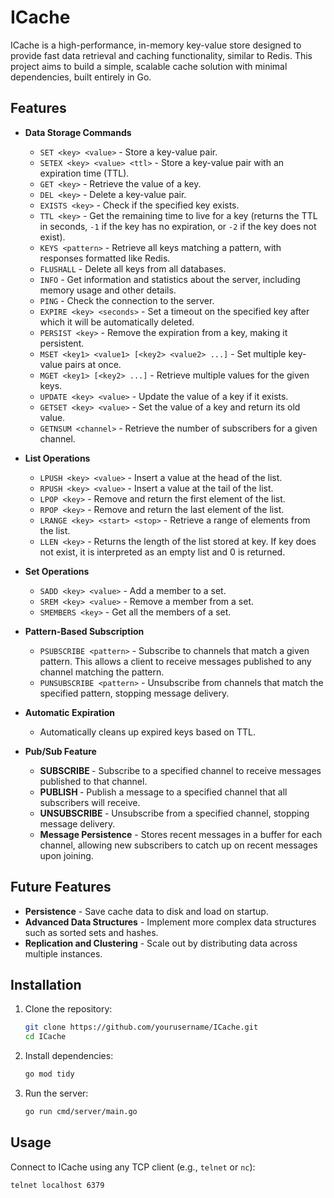 # ICache

ICache is a high-performance, in-memory key-value store designed to provide fast data retrieval and caching functionality, similar to Redis. This project aims to build a simple, scalable cache solution with minimal dependencies, built entirely in Go.

## Features

- **Data Storage Commands**
  - `SET <key> <value>` - Store a key-value pair.
  - `SETEX <key> <value> <ttl>` - Store a key-value pair with an expiration time (TTL).
  - `GET <key>` - Retrieve the value of a key.
  - `DEL <key>` - Delete a key-value pair.
  - `EXISTS <key>` - Check if the specified key exists.
  - `TTL <key>` - Get the remaining time to live for a key (returns the TTL in seconds, `-1` if the key has no expiration, or `-2` if the key does not exist).
  - `KEYS <pattern>` - Retrieve all keys matching a pattern, with responses formatted like Redis.
  - `FLUSHALL` - Delete all keys from all databases.
  - `INFO` - Get information and statistics about the server, including memory usage and other details.
  - `PING` - Check the connection to the server.
  - `EXPIRE <key> <seconds>` - Set a timeout on the specified key after which it will be automatically deleted.
  - `PERSIST <key>` - Remove the expiration from a key, making it persistent.
  - `MSET <key1> <value1> [<key2> <value2> ...]` - Set multiple key-value pairs at once.
  - `MGET <key1> [<key2> ...]` - Retrieve multiple values for the given keys.
  - `UPDATE <key> <value>` - Update the value of a key if it exists.
  - `GETSET <key> <value>` - Set the value of a key and return its old value.
  - `GETNSUM <channel>` - Retrieve the number of subscribers for a given channel.

- **List Operations**
  - `LPUSH <key> <value>` - Insert a value at the head of the list.
  - `RPUSH <key> <value>` - Insert a value at the tail of the list.
  - `LPOP <key>` - Remove and return the first element of the list.
  - `RPOP <key>` - Remove and return the last element of the list.
  - `LRANGE <key> <start> <stop>` - Retrieve a range of elements from the list.
  - `LLEN <key>` - Returns the length of the list stored at key. If key does not exist, it is interpreted as an empty list and 0 is returned.
  
- **Set Operations**
  - `SADD <key> <value>` - Add a member to a set.
  - `SREM <key> <value>` - Remove a member from a set.
  - `SMEMBERS <key>` - Get all the members of a set.

- **Pattern-Based Subscription**
  - `PSUBSCRIBE <pattern>` - Subscribe to channels that match a given pattern. This allows a client to receive messages published to any channel matching the pattern.
  - `PUNSUBSCRIBE <pattern>` - Unsubscribe from channels that match the specified pattern, stopping message delivery.

- **Automatic Expiration**
  - Automatically cleans up expired keys based on TTL.

- **Pub/Sub Feature**
  - **SUBSCRIBE <channel>** - Subscribe to a specified channel to receive messages published to that channel.
  - **PUBLISH <channel> <message>** - Publish a message to a specified channel that all subscribers will receive.
  - **UNSUBSCRIBE <channel>** - Unsubscribe from a specified channel, stopping message delivery.
  - **Message Persistence** - Stores recent messages in a buffer for each channel, allowing new subscribers to catch up on recent messages upon joining.

## Future Features
- **Persistence** - Save cache data to disk and load on startup.
- **Advanced Data Structures** - Implement more complex data structures such as sorted sets and hashes.
- **Replication and Clustering** - Scale out by distributing data across multiple instances.

## Installation

1. Clone the repository:
    ```bash
    git clone https://github.com/yourusername/ICache.git
    cd ICache
    ```
2. Install dependencies:
    ```bash
    go mod tidy
    ```
3. Run the server:
    ```bash
    go run cmd/server/main.go
    ```

## Usage

Connect to ICache using any TCP client (e.g., `telnet` or `nc`):

```bash
telnet localhost 6379
